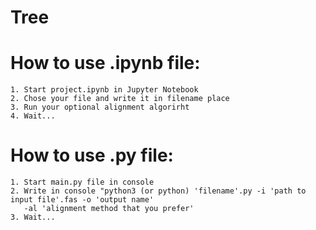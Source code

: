 # Tree
# How to use .ipynb file:
    1. Start project.ipynb in Jupyter Notebook
    2. Chose your file and write it in filename place
    3. Run your optional alignment algorirht
    4. Wait...
# How to use .py file:
    1. Start main.py file in console
    2. Write in console "python3 (or python) 'filename'.py -i 'path to input file'.fas -o 'output name' 
       -al 'alignment method that you prefer'
    3. Wait...
